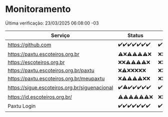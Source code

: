 # Monitoramento

Última verificação: 23/03/2025 06:08:00 -03

|Serviço|Status|Últimas 24h|
|---|---|---|
|https://github.com|<span title="2025-03-16: OK=23">✔️</span><span title="2025-03-17: OK=23">✔️</span><span title="2025-03-18: OK=23">✔️</span><span title="2025-03-19: OK=23">✔️</span><span title="2025-03-20: OK=23">✔️</span><span title="2025-03-21: OK=23">✔️</span><span title="2025-03-22: OK=8">✔️</span>|<span title="22/03/2025 06:08:00 -03 : 200">✔️</span><span title="22/03/2025 07:08:00 -03 : 200">✔️</span><span title="22/03/2025 08:06:00 -03 : 200">✔️</span><span title="22/03/2025 09:14:00 -03 : 200">✔️</span><span title="22/03/2025 10:13:00 -03 : 200">✔️</span><span title="22/03/2025 11:08:00 -03 : 200">✔️</span><span title="22/03/2025 12:07:00 -03 : 200">✔️</span><span title="22/03/2025 13:09:00 -03 : 200">✔️</span><span title="22/03/2025 14:06:00 -03 : 200">✔️</span><span title="22/03/2025 15:10:00 -03 : 200">✔️</span><span title="22/03/2025 16:06:00 -03 : 200">✔️</span><span title="22/03/2025 17:08:00 -03 : 200">✔️</span><span title="22/03/2025 18:07:00 -03 : 200">✔️</span><span title="22/03/2025 19:07:00 -03 : 200">✔️</span><span title="22/03/2025 20:07:00 -03 : 200">✔️</span><span title="22/03/2025 21:47:00 -03 : 200">✔️</span><span title="22/03/2025 23:23:00 -03 : 200">✔️</span><span title="23/03/2025 00:26:00 -03 : 200">✔️</span><span title="23/03/2025 01:10:00 -03 : 200">✔️</span><span title="23/03/2025 02:08:00 -03 : 200">✔️</span><span title="23/03/2025 03:11:00 -03 : 200">✔️</span><span title="23/03/2025 04:07:00 -03 : 200">✔️</span><span title="23/03/2025 05:10:00 -03 : 200">✔️</span><span title="23/03/2025 06:08:00 -03 : 200">✔️</span>|
|https://paxtu.escoteiros.org.br|<span title="2025-03-16: OK=3, Falhas=20">⚠️</span><span title="2025-03-17: Falhas=23">❌</span><span title="2025-03-18: OK=3, Falhas=20">⚠️</span><span title="2025-03-19: OK=2, Falhas=21">⚠️</span><span title="2025-03-20: OK=2, Falhas=21">⚠️</span><span title="2025-03-21: OK=3, Falhas=20">⚠️</span><span title="2025-03-22: Falhas=8">❌</span>|<span title="22/03/2025 06:08:00 -03 : 403">❌</span><span title="22/03/2025 07:08:00 -03 : 403">❌</span><span title="22/03/2025 08:06:00 -03 : 403">❌</span><span title="22/03/2025 09:14:00 -03 : 403">❌</span><span title="22/03/2025 10:13:00 -03 : 403">❌</span><span title="22/03/2025 11:08:00 -03 : 403">❌</span><span title="22/03/2025 12:07:00 -03 : 403">❌</span><span title="22/03/2025 13:09:00 -03 : 403">❌</span><span title="22/03/2025 14:06:00 -03 : 403">❌</span><span title="22/03/2025 15:10:00 -03 : 403">❌</span><span title="22/03/2025 16:06:00 -03 : 403">❌</span><span title="22/03/2025 17:08:00 -03 : 403">❌</span><span title="22/03/2025 18:07:00 -03 : 403">❌</span><span title="22/03/2025 19:07:00 -03 : 403">❌</span><span title="22/03/2025 20:07:00 -03 : 403">❌</span><span title="22/03/2025 21:47:00 -03 : 403">❌</span><span title="22/03/2025 23:23:00 -03 : 403">❌</span><span title="23/03/2025 00:26:00 -03 : 403">❌</span><span title="23/03/2025 01:10:00 -03 : 403">❌</span><span title="23/03/2025 02:08:00 -03 : 403">❌</span><span title="23/03/2025 03:11:00 -03 : 403">❌</span><span title="23/03/2025 04:07:00 -03 : 403">❌</span><span title="23/03/2025 05:10:00 -03 : 403">❌</span><span title="23/03/2025 06:08:00 -03 : 403">❌</span>|
|https://escoteiros.org.br|<span title="2025-03-16: Falhas=23">❌</span><span title="2025-03-17: Falhas=23">❌</span><span title="2025-03-18: OK=1, Falhas=22">⚠️</span><span title="2025-03-19: OK=1, Falhas=22">⚠️</span><span title="2025-03-20: OK=1, Falhas=22">⚠️</span><span title="2025-03-21: OK=1, Falhas=22">⚠️</span><span title="2025-03-22: Falhas=8">❌</span>|<span title="22/03/2025 06:08:00 -03 : 403">❌</span><span title="22/03/2025 07:08:00 -03 : 403">❌</span><span title="22/03/2025 08:06:00 -03 : 403">❌</span><span title="22/03/2025 09:14:00 -03 : 403">❌</span><span title="22/03/2025 10:13:00 -03 : 403">❌</span><span title="22/03/2025 11:08:00 -03 : 403">❌</span><span title="22/03/2025 12:07:00 -03 : 403">❌</span><span title="22/03/2025 13:09:00 -03 : 403">❌</span><span title="22/03/2025 14:06:00 -03 : 403">❌</span><span title="22/03/2025 15:10:00 -03 : 403">❌</span><span title="22/03/2025 16:06:00 -03 : 403">❌</span><span title="22/03/2025 17:08:00 -03 : 403">❌</span><span title="22/03/2025 18:07:00 -03 : 403">❌</span><span title="22/03/2025 19:07:00 -03 : 403">❌</span><span title="22/03/2025 20:07:00 -03 : 403">❌</span><span title="22/03/2025 21:47:00 -03 : 403">❌</span><span title="22/03/2025 23:23:00 -03 : 403">❌</span><span title="23/03/2025 00:26:00 -03 : 403">❌</span><span title="23/03/2025 01:10:00 -03 : 403">❌</span><span title="23/03/2025 02:08:00 -03 : 403">❌</span><span title="23/03/2025 03:11:00 -03 : 403">❌</span><span title="23/03/2025 04:07:00 -03 : 403">❌</span><span title="23/03/2025 05:10:00 -03 : 403">❌</span><span title="23/03/2025 06:08:00 -03 : 403">❌</span>|
|https://paxtu.escoteiros.org.br/paxtu|<span title="2025-03-16: Falhas=23">❌</span><span title="2025-03-17: OK=1, Falhas=22">⚠️</span><span title="2025-03-18: Falhas=23">❌</span><span title="2025-03-19: Falhas=23">❌</span><span title="2025-03-20: Falhas=23">❌</span><span title="2025-03-21: Falhas=23">❌</span><span title="2025-03-22: Falhas=8">❌</span>|<span title="22/03/2025 06:08:00 -03 : 403">❌</span><span title="22/03/2025 07:08:00 -03 : 403">❌</span><span title="22/03/2025 08:06:00 -03 : 403">❌</span><span title="22/03/2025 09:14:00 -03 : 403">❌</span><span title="22/03/2025 10:13:00 -03 : 403">❌</span><span title="22/03/2025 11:08:00 -03 : 403">❌</span><span title="22/03/2025 12:07:00 -03 : 403">❌</span><span title="22/03/2025 13:09:00 -03 : 403">❌</span><span title="22/03/2025 14:06:00 -03 : 403">❌</span><span title="22/03/2025 15:10:00 -03 : 403">❌</span><span title="22/03/2025 16:06:00 -03 : 403">❌</span><span title="22/03/2025 17:08:00 -03 : 403">❌</span><span title="22/03/2025 18:07:00 -03 : 403">❌</span><span title="22/03/2025 19:07:00 -03 : 403">❌</span><span title="22/03/2025 20:07:00 -03 : 403">❌</span><span title="22/03/2025 21:47:00 -03 : 403">❌</span><span title="22/03/2025 23:23:00 -03 : 403">❌</span><span title="23/03/2025 00:26:00 -03 : 403">❌</span><span title="23/03/2025 01:10:00 -03 : 403">❌</span><span title="23/03/2025 02:08:00 -03 : 403">❌</span><span title="23/03/2025 03:11:00 -03 : 403">❌</span><span title="23/03/2025 04:07:00 -03 : 403">❌</span><span title="23/03/2025 05:10:00 -03 : 403">❌</span><span title="23/03/2025 06:08:00 -03 : 403">❌</span>|
|https://paxtu.escoteiros.org.br/meupaxtu|<span title="2025-03-16: Falhas=23">❌</span><span title="2025-03-17: OK=1, Falhas=22">⚠️</span><span title="2025-03-18: OK=1, Falhas=22">⚠️</span><span title="2025-03-19: OK=1, Falhas=22">⚠️</span><span title="2025-03-20: OK=1, Falhas=22">⚠️</span><span title="2025-03-21: Falhas=23">❌</span><span title="2025-03-22: Falhas=8">❌</span>|<span title="22/03/2025 06:08:00 -03 : 403">❌</span><span title="22/03/2025 07:08:00 -03 : 403">❌</span><span title="22/03/2025 08:06:00 -03 : 403">❌</span><span title="22/03/2025 09:14:00 -03 : 403">❌</span><span title="22/03/2025 10:13:00 -03 : 403">❌</span><span title="22/03/2025 11:08:00 -03 : 403">❌</span><span title="22/03/2025 12:07:00 -03 : 403">❌</span><span title="22/03/2025 13:09:00 -03 : 403">❌</span><span title="22/03/2025 14:06:00 -03 : 403">❌</span><span title="22/03/2025 15:10:00 -03 : 403">❌</span><span title="22/03/2025 16:06:00 -03 : 403">❌</span><span title="22/03/2025 17:08:00 -03 : 403">❌</span><span title="22/03/2025 18:07:00 -03 : 403">❌</span><span title="22/03/2025 19:07:00 -03 : 403">❌</span><span title="22/03/2025 20:07:00 -03 : 403">❌</span><span title="22/03/2025 21:47:00 -03 : 403">❌</span><span title="22/03/2025 23:23:00 -03 : 403">❌</span><span title="23/03/2025 00:26:00 -03 : 403">❌</span><span title="23/03/2025 01:10:00 -03 : 403">❌</span><span title="23/03/2025 02:08:00 -03 : 403">❌</span><span title="23/03/2025 03:11:00 -03 : 403">❌</span><span title="23/03/2025 04:07:00 -03 : 403">❌</span><span title="23/03/2025 05:10:00 -03 : 403">❌</span><span title="23/03/2025 06:08:00 -03 : 403">❌</span>|
|https://sigue.escoteiros.org.br/siguenacional|<span title="2025-03-16: OK=23">✔️</span><span title="2025-03-17: OK=22, Falhas=1">⚠️</span><span title="2025-03-18: OK=23">✔️</span><span title="2025-03-19: OK=23">✔️</span><span title="2025-03-20: OK=23">✔️</span><span title="2025-03-21: OK=23">✔️</span><span title="2025-03-22: OK=8">✔️</span>|<span title="22/03/2025 06:08:00 -03 : 200">✔️</span><span title="22/03/2025 07:08:00 -03 : 200">✔️</span><span title="22/03/2025 08:06:00 -03 : 200">✔️</span><span title="22/03/2025 09:14:00 -03 : 200">✔️</span><span title="22/03/2025 10:13:00 -03 : 200">✔️</span><span title="22/03/2025 11:08:00 -03 : 200">✔️</span><span title="22/03/2025 12:07:00 -03 : 200">✔️</span><span title="22/03/2025 13:09:00 -03 : 200">✔️</span><span title="22/03/2025 14:06:00 -03 : 200">✔️</span><span title="22/03/2025 15:10:00 -03 : 200">✔️</span><span title="22/03/2025 16:06:00 -03 : 200">✔️</span><span title="22/03/2025 17:08:00 -03 : 0">❌</span><span title="22/03/2025 18:07:00 -03 : 200">✔️</span><span title="22/03/2025 19:07:00 -03 : 200">✔️</span><span title="22/03/2025 20:07:00 -03 : 200">✔️</span><span title="22/03/2025 21:47:00 -03 : 200">✔️</span><span title="22/03/2025 23:23:00 -03 : 200">✔️</span><span title="23/03/2025 00:26:00 -03 : 200">✔️</span><span title="23/03/2025 01:10:00 -03 : 200">✔️</span><span title="23/03/2025 02:08:00 -03 : 200">✔️</span><span title="23/03/2025 03:11:00 -03 : 200">✔️</span><span title="23/03/2025 04:07:00 -03 : 200">✔️</span><span title="23/03/2025 05:10:00 -03 : 200">✔️</span><span title="23/03/2025 06:08:00 -03 : 200">✔️</span>|
|https://id.escoteiros.org.br/|<span title="2025-03-16: OK=2, Falhas=21">⚠️</span><span title="2025-03-17: OK=3, Falhas=20">⚠️</span><span title="2025-03-18: OK=2, Falhas=21">⚠️</span><span title="2025-03-19: OK=3, Falhas=20">⚠️</span><span title="2025-03-20: OK=5, Falhas=18">⚠️</span><span title="2025-03-21: OK=4, Falhas=19">⚠️</span><span title="2025-03-22: Falhas=8">❌</span>|<span title="22/03/2025 06:08:00 -03 : 403">❌</span><span title="22/03/2025 07:08:00 -03 : 403">❌</span><span title="22/03/2025 08:06:00 -03 : 403">❌</span><span title="22/03/2025 09:14:00 -03 : 403">❌</span><span title="22/03/2025 10:13:00 -03 : 403">❌</span><span title="22/03/2025 11:08:00 -03 : 403">❌</span><span title="22/03/2025 12:07:00 -03 : 403">❌</span><span title="22/03/2025 13:09:00 -03 : 403">❌</span><span title="22/03/2025 14:06:00 -03 : 403">❌</span><span title="22/03/2025 15:10:00 -03 : 403">❌</span><span title="22/03/2025 16:06:00 -03 : 403">❌</span><span title="22/03/2025 17:08:00 -03 : 403">❌</span><span title="22/03/2025 18:07:00 -03 : 403">❌</span><span title="22/03/2025 19:07:00 -03 : 403">❌</span><span title="22/03/2025 20:07:00 -03 : 403">❌</span><span title="22/03/2025 21:47:00 -03 : 403">❌</span><span title="22/03/2025 23:23:00 -03 : 403">❌</span><span title="23/03/2025 00:26:00 -03 : 403">❌</span><span title="23/03/2025 01:10:00 -03 : 403">❌</span><span title="23/03/2025 02:08:00 -03 : 403">❌</span><span title="23/03/2025 03:11:00 -03 : 403">❌</span><span title="23/03/2025 04:07:00 -03 : 403">❌</span><span title="23/03/2025 05:10:00 -03 : 403">❌</span><span title="23/03/2025 06:08:00 -03 : 403">❌</span>|
|Paxtu Login|<span title="2025-03-16: OK=23">✔️</span><span title="2025-03-17: OK=23">✔️</span><span title="2025-03-18: OK=23">✔️</span><span title="2025-03-19: OK=23">✔️</span><span title="2025-03-20: OK=23">✔️</span><span title="2025-03-21: OK=23">✔️</span><span title="2025-03-22: OK=8">✔️</span>|<span title="22/03/2025 06:08:00 -03 : 200">✔️</span><span title="22/03/2025 07:08:00 -03 : 200">✔️</span><span title="22/03/2025 08:06:00 -03 : 200">✔️</span><span title="22/03/2025 09:14:00 -03 : 200">✔️</span><span title="22/03/2025 10:13:00 -03 : 200">✔️</span><span title="22/03/2025 11:08:00 -03 : 200">✔️</span><span title="22/03/2025 12:07:00 -03 : 200">✔️</span><span title="22/03/2025 13:09:00 -03 : 200">✔️</span><span title="22/03/2025 14:06:00 -03 : 200">✔️</span><span title="22/03/2025 15:10:00 -03 : 200">✔️</span><span title="22/03/2025 16:06:00 -03 : 200">✔️</span><span title="22/03/2025 17:08:00 -03 : 504">❌</span><span title="22/03/2025 18:07:00 -03 : 200">✔️</span><span title="22/03/2025 19:07:00 -03 : 200">✔️</span><span title="22/03/2025 20:07:00 -03 : 200">✔️</span><span title="22/03/2025 21:47:00 -03 : 200">✔️</span><span title="22/03/2025 23:23:00 -03 : 200">✔️</span><span title="23/03/2025 00:26:00 -03 : 200">✔️</span><span title="23/03/2025 01:10:00 -03 : 200">✔️</span><span title="23/03/2025 02:08:00 -03 : 200">✔️</span><span title="23/03/2025 03:11:00 -03 : 200">✔️</span><span title="23/03/2025 04:07:00 -03 : 200">✔️</span><span title="23/03/2025 05:10:00 -03 : 200">✔️</span><span title="23/03/2025 06:08:00 -03 : 200">✔️</span>|
